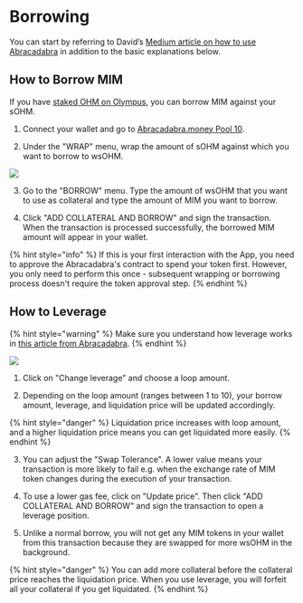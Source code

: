 # Borrowing

You can start by referring to David’s [Medium article on how to use Abracadabra](https://davidgmi.medium.com/how-to-cast-a-magic-spell-to-your-ohm-and-3-3-strategy-using-abracadabra-money-45fc6187f281) in addition to the basic explanations below.

## How to Borrow MIM

If you have [staked OHM on Olympus](../../using-the-website/staking.md), you can borrow MIM against your sOHM.

1. Connect your wallet and go to [Abracadabra.money Pool 10](https://abracadabra.money/pool/10).

2. Under the "WRAP" menu, wrap the amount of sOHM against which you want to borrow to wsOHM.

![](../../.gitbook/assets/screen-shot-2021-08-29-at-4.10.42-pm%20%281%29.png)

3. Go to the "BORROW" menu. Type the amount of wsOHM that you want to use as collateral and type the amount of MIM you want to borrow.

4. Click "ADD COLLATERAL AND BORROW" and sign the transaction. When the transaction is processed successfully, the borrowed MIM amount will appear in your wallet.

{% hint style="info" %}
If this is your first interaction with the App, you need to approve the Abracadabra's contract to spend your token first. However, you only need to perform this once - subsequent wrapping or borrowing process doesn't require the token approval step.
{% endhint %}

## **How to Leverage**

{% hint style="warning" %}
Make sure you understand how leverage works in [this article from Abracadabra](https://docs.abracadabra.money/intro/leveraged-positions).
{% endhint %}

![](../../.gitbook/assets/screen-shot-2021-08-29-at-4.10.54-pm%20%281%29.png)

1. Click on "Change leverage" and choose a loop amount.

2. Depending on the loop amount \(ranges between 1 to 10\), your borrow amount, leverage, and liquidation price will be updated accordingly.

{% hint style="danger" %}
Liquidation price increases with loop amount, and a higher liquidation price means you can get liquidated more easily.
{% endhint %}

3. You can adjust the "Swap Tolerance". A lower value means your transaction is more likely to fail e.g. when the exchange rate of MIM token changes during the execution of your transaction.

4. To use a lower gas fee, click on "Update price". Then click "ADD COLLATERAL AND BORROW" and sign the transaction to open a leverage position.

5. Unlike a normal borrow, you will not get any MIM tokens in your wallet from this transaction because they are swapped for more wsOHM in the background.

{% hint style="danger" %}
You can add more collateral before the collateral price reaches the liquidation price. When you use leverage, you will forfeit all your collateral if you get liquidated.
{% endhint %}

